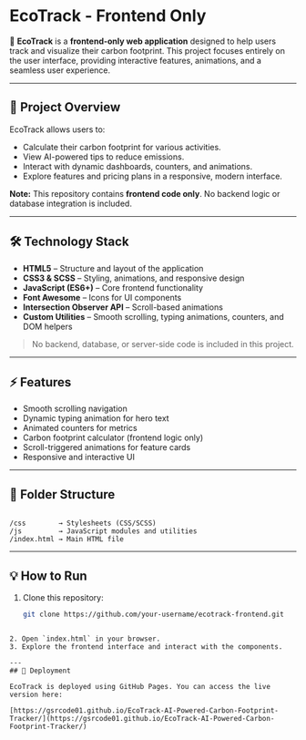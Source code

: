 # EcoTrack - Frontend Only

🌱 **EcoTrack** is a **frontend-only web application** designed to help users track and visualize their carbon footprint. This project focuses entirely on the user interface, providing interactive features, animations, and a seamless user experience.

---

## 🚀 Project Overview

EcoTrack allows users to:
- Calculate their carbon footprint for various activities.
- View AI-powered tips to reduce emissions.
- Interact with dynamic dashboards, counters, and animations.
- Explore features and pricing plans in a responsive, modern interface.

**Note:** This repository contains **frontend code only**. No backend logic or database integration is included.

---

## 🛠 Technology Stack

- **HTML5** – Structure and layout of the application  
- **CSS3 & SCSS** – Styling, animations, and responsive design  
- **JavaScript (ES6+)** – Core frontend functionality  
- **Font Awesome** – Icons for UI components  
- **Intersection Observer API** – Scroll-based animations  
- **Custom Utilities** – Smooth scrolling, typing animations, counters, and DOM helpers  

> No backend, database, or server-side code is included in this project.

---

## ⚡ Features

- Smooth scrolling navigation
- Dynamic typing animation for hero text
- Animated counters for metrics
- Carbon footprint calculator (frontend logic only)
- Scroll-triggered animations for feature cards
- Responsive and interactive UI

---

## 📂 Folder Structure

```

/css        → Stylesheets (CSS/SCSS)
/js         → JavaScript modules and utilities
/index.html → Main HTML file

````

---

## 💡 How to Run

1. Clone this repository:  
   ```bash
   git clone https://github.com/your-username/ecotrack-frontend.git
````

2. Open `index.html` in your browser.
3. Explore the frontend interface and interact with the components.

---
## 🚀 Deployment

EcoTrack is deployed using GitHub Pages. You can access the live version here:

[https://gsrcode01.github.io/EcoTrack-AI-Powered-Carbon-Footprint-Tracker/](https://gsrcode01.github.io/EcoTrack-AI-Powered-Carbon-Footprint-Tracker/)

